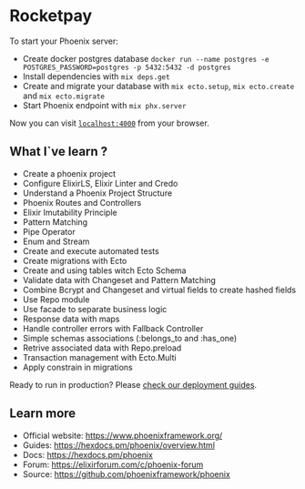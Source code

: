 # Rocketpay

To start your Phoenix server:

  * Create docker postgres database `docker run --name postgres -e POSTGRES_PASSWORD=postgres -p 5432:5432 -d postgres`
  * Install dependencies with `mix deps.get`
  * Create and migrate your database with `mix ecto.setup`,  `mix ecto.create` and `mix ecto.migrate` 
  * Start Phoenix endpoint with `mix phx.server`

Now you can visit [`localhost:4000`](http://localhost:4000) from your browser.


## What I`ve learn ?

  * Create a phoenix project
  * Configure ElixirLS, Elixir Linter and Credo
  * Understand a Phoenix Project Structure
  * Phoenix Routes and Controllers
  * Elixir Imutability Principle
  * Pattern Matching
  * Pipe Operator
  * Enum and Stream
  * Create and execute automated tests
  * Create migrations with Ecto
  * Create and using tables witch Ecto Schema
  * Validate data with Changeset and Pattern Matching
  * Combine Bcrypt and Changeset and virtual fields to create hashed fields
  * Use Repo module
  * Use facade to separate business logic
  * Response data with maps
  * Handle controller errors with Fallback Controller
  * Simple schemas associations (:belongs_to and :has_one)
  * Retrive associated data with Repo.preload
  * Transaction management with Ecto.Multi
  * Apply constrain in migrations

Ready to run in production? Please [check our deployment guides](https://hexdocs.pm/phoenix/deployment.html).

## Learn more

  * Official website: https://www.phoenixframework.org/
  * Guides: https://hexdocs.pm/phoenix/overview.html
  * Docs: https://hexdocs.pm/phoenix
  * Forum: https://elixirforum.com/c/phoenix-forum
  * Source: https://github.com/phoenixframework/phoenix
